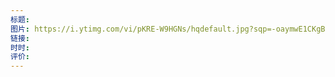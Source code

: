 ```yaml
---
标题: 
图片: https://i.ytimg.com/vi/pKRE-W9HGNs/hqdefault.jpg?sqp=-oaymwE1CKgBEF5IVfKriqkDKAgBFQAAiEIYAXABwAEG8AEB-AH-CYAC0AWKAgwIABABGD0gYShyMA8=&rs=AOn4CLCQCpGctY3KuL_aBJH3USZMIrWxBQ
链接: 
时时: 
评价:
---
```


